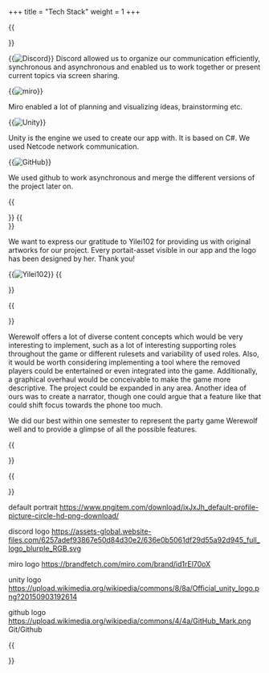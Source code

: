 +++
title = "Tech Stack"
weight = 1
+++

{{<section title="Tech Stack">}}


{{<image src="discord.png" alt="Discord" >}}
Discord allowed us to organize our communication efficiently, synchronous and asynchronous and enabled us to work together or present current topics via screen sharing.



{{<image src="miro.png" alt="miro" >}}

Miro enabled a lot of planning and visualizing ideas, brainstorming etc.


{{<image src="unity.png" alt="Unity" >}}

Unity is the engine we used to create our app with. It is based on C#. We used Netcode network communication.

 
{{<image src="github.png" alt="GitHub" >}}

We used github to work asynchronous and merge the different versions of the project later on.

{{</section>}}
{{<section title="Special Thanks">}}

We want to express our gratitude to Yilei102 for providing us with original artworks for our project. Every portait-asset visible in our app and the logo has been designed by her. Thank you!

{{<image src="Yilei.png" alt="Yilei102" caption="Yilei102">}}
{{</section>}}

{{<section title="Future">}}

Werewolf offers a lot of diverse content concepts which would be very interesting to implement, such as a lot of interesting supporting roles throughout the game or different rulesets and variability of used roles. Also, it would be worth considering implementing a tool where the removed players could be entertained or even integrated into the game. Additionally, a graphical overhaul would be conceivable to make the game more descriptive. The project could be expanded in any area. Another idea of ours was to create a narrator, though one could argue that a feature like that could shift focus towards the phone too much.

We did our best within one semester to represent the party game Werewolf well and to provide a glimpse of all the possible features.



{{</section>}}

{{<section title="Sources">}}

default portrait https://www.pngitem.com/download/ixJxJh_default-profile-picture-circle-hd-png-download/

discord logo https://assets-global.website-files.com/6257adef93867e50d84d30e2/636e0b5061df29d55a92d945_full_logo_blurple_RGB.svg

miro logo https://brandfetch.com/miro.com/brand/id1rEl70oX

unity logo https://upload.wikimedia.org/wikipedia/commons/8/8a/Official_unity_logo.png?20150903192614

github logo https://upload.wikimedia.org/wikipedia/commons/4/4a/GitHub_Mark.png
Git/Github

{{</section>}}

